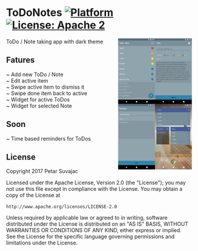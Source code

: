 # ToDoNotes [![Platform](https://img.shields.io/badge/platform-Android-green.svg)](https://www.android.com) [![License: Apache 2](https://img.shields.io/badge/license-Apache%202-blue.svg)](http://www.apache.org/licenses/LICENSE-2.0)

<!-- preview screenshoot -->
<img src="preview_images/todo_preview.png" width=200 align="right" />


ToDo / Note taking app with dark theme 

## Fatures
~ Add new ToDo / Note <br>
~ Edit active item <br>
~ Swipe active item to dismiss it <br>
~ Swipe done item back to active <br>
~ Widget for active ToDos <br>
~ Widget for selected Note <br>
 

## Soon
~ Time based reminders for ToDos <br>


## License

Copyright 2017 Petar Suvajac

Licensed under the Apache License, Version 2.0 (the "License");
you may not use this file except in compliance with the License.
You may obtain a copy of the License at

    http://www.apache.org/licenses/LICENSE-2.0

Unless required by applicable law or agreed to in writing, software
distributed under the License is distributed on an "AS IS" BASIS,
WITHOUT WARRANTIES OR CONDITIONS OF ANY KIND, either express or implied.
See the License for the specific language governing permissions and
limitations under the License.
